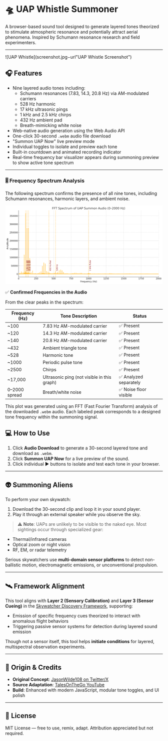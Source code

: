 # 🛸 UAP Whistle Summoner

A browser-based sound tool designed to generate layered tones theorized to stimulate atmospheric resonance and potentially attract aerial phenomena. Inspired by Schumann resonance research and field experimenters.

---

![UAP Whistle](screenshot.jpg−url"UAP Whistle Screenshot")

## 🎧 Features

- Nine layered audio tones including:
  - Schumann resonances (7.83, 14.3, 20.8 Hz) via AM-modulated carriers
  - 528 Hz harmonic
  - 17 kHz ultrasonic pings
  - 1 kHz and 2.5 kHz chirps
  - 432 Hz ambient pad
  - Breath-mimicking white noise
- Web-native audio generation using the Web Audio API
- One-click 30-second `.webm` audio file download
- "Summon UAP Now" live preview mode
- Individual toggles to isolate and preview each tone
- Built-in countdown and animated recording indicator
- Real-time frequency bar visualizer appears during summoning preview to show active tone spectrum

---

### 🎚️ Frequency Spectrum Analysis

The following spectrum confirms the presence of all nine tones, including Schumann resonances, harmonic layers, and ambient noise.

![UAP Summon Spectrum](spectrum_labeled.png)

✅ **Confirmed Frequencies in the Audio**

From the clear peaks in the spectrum:

| Frequency (Hz) | Tone Description                           | Status                    |
|----------------|---------------------------------------------|---------------------------|
| ~100           | 7.83 Hz AM-modulated carrier                | ✅ Present                |
| ~120           | 14.3 Hz AM-modulated carrier                | ✅ Present                |
| ~140           | 20.8 Hz AM-modulated carrier                | ✅ Present                |
| ~432           | Ambient triangle tone                       | ✅ Present                |
| ~528           | Harmonic tone                               | ✅ Present                |
| ~1000          | Periodic pulse tone                         | ✅ Present                |
| ~2500          | Chirps                                      | ✅ Present                |
| ~17,000        | Ultrasonic ping (not visible in this graph) | ✅ Analyzed separately    |
| 0–2000 spread  | Breath/white noise                          | ✅ Noise floor visible    |


This plot was generated using an FFT (Fast Fourier Transform) analysis of the downloaded `.webm` audio. Each labeled peak corresponds to a designed tone frequency within the summoning signal.


## 💻 How to Use

1. Click **Audio Download** to generate a 30-second layered tone and download as `.webm`.
2. Click **Summon UAP Now** for a live preview of the sound.
3. Click individual ▶ buttons to isolate and test each tone in your browser.

---

## 👽 Summoning Aliens

To perform your own skywatch:

1. Download the 30-second clip and loop it in your sound player.
2. Play it through an external speaker while you observe the sky.

> ⚠️ **Note**: UAPs are unlikely to be visible to the naked eye. Most sightings occur through specialized gear:
- Thermal/infrared cameras
- Optical zoom or night vision
- RF, EM, or radar telemetry

Serious skywatchers use **multi-domain sensor platforms** to detect non-ballistic motion, electromagnetic emissions, or unconventional propulsion.

---

## 🛰️ Framework Alignment

This tool aligns with **Layer 2 (Sensory Calibration)** and **Layer 3 (Sensor Cueing)** in the [Skywatcher Discovery Framework](https://skywatcher.ai/research), supporting:

- Emission of specific frequency cues theorized to interact with anomalous flight behaviors
- Triggering passive sensor systems for detection during layered sound emission

Though not a sensor itself, this tool helps **initiate conditions** for layered, multispectral observation experiments.

---

## 🧪 Origin & Credits

- **Original Concept**: [JasonWilde108 on Twitter/X](https://x.com/JasonWilde108/status/1910816547070685522?s=19)
- **Source Adaptation**: [TalesOnTheGo YouTube](https://www.youtube.com/watch?v=Gbk63d_yb3k)
- **Build**: Enhanced with modern JavaScript, modular tone toggles, and UI polish

---

## 🪪 License

MIT License — free to use, remix, adapt. Attribution appreciated but not required.
